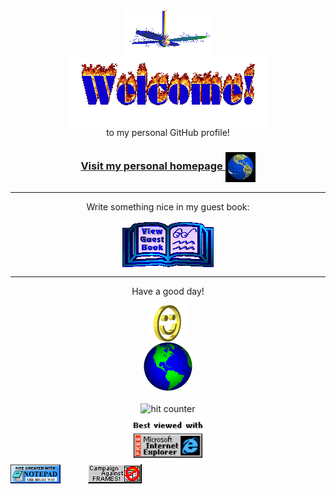 <div align="center">
<img src="./bin/fan-1.gif" alt="Fan" align="center">
</div>

<div align="center">
<img src="./bin/welcome-fire.gif" alt="Welcome" align="center">
</div>

<div align="center">
to my personal GitHub profile!
</div>

<h3 align="center">
<a href="https://prawwtocol.github.io/">Visit my personal homepage
<img src="./bin/website.gif" alt="Visit homepage" align="center">
</a>
</h3>

<hr>

<div align="center">
<p>Write something nice in my guest book:</p>
<a href="https://github.com/prawwtocol/prawwtocol/issues"><img src="./bin/guestbook.gif" alt="Guest book" align="center"></a>
</div>

<hr>

<div align="center">
<p>Have a good day!</p>
<div>
<img src="./bin/smile.gif" alt="Smiley" align="center">
</div>
<div>
<img alt="Globe" height="80" src="bin/globe.gif">
</div>
</div>



<div align="center">
<p></p>
<img src="https://profile-counter.glitch.me/prawwtocol/count.svg" alt="hit counter" align="center">
</div>

<div align="center">
<img src="./bin/ie.jpg" alt="Best viewed with Microsoft Internet Explorer" align="center" width="128">
</div>


<img src="./bin/notepad.gif" alt="Site created with Notepad" height="30" />
<!-- "margin-right: whatever;" -->
<span>&nbsp;&nbsp;&nbsp;&nbsp;</span>
<span>&nbsp;&nbsp;&nbsp;&nbsp;</span>
<img src="./bin/noframes.gif" alt="Microsoft Internet Explorer" />
